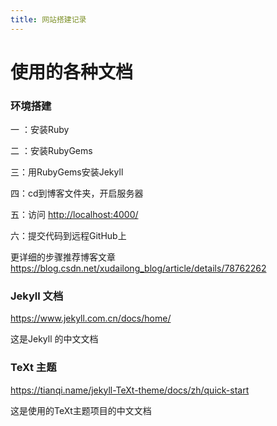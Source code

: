 ```yaml
---
title: 网站搭建记录
---
```


使用的各种文档
==========

### 环境搭建 ###

一 ：安装Ruby

二 ：安装RubyGems

三：用RubyGems安装Jekyll

四：cd到博客文件夹，开启服务器

五：访问 <http://localhost:4000/>

六：提交代码到远程GitHub上

更详细的步骤推荐博客文章<https://blog.csdn.net/xudailong_blog/article/details/78762262>



### Jekyll 文档 ###

<https://www.jekyll.com.cn/docs/home/>

这是Jekyll 的中文文档

### TeXt 主题 ###

<https://tianqi.name/jekyll-TeXt-theme/docs/zh/quick-start>

这是使用的TeXt主题项目的中文文档
